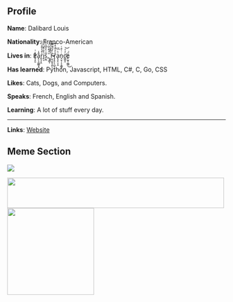 ## Profile

**Name**: Dalibard Louis

**Nationality**: Franco-American

**Lives in**: Pͮ͗͏̢̬̣̱̬̖̙̱a̙̠̖̱͖͇̞̭̎̾r̬͉͎̭ͧ͒̔̌͒́̏ͪi̭͔̍̌͗̂ͮ͛ͅs͕̪̅͑͑̓̄͆ͪ̐̎,̢̘̳͎̆̈́͊̀̅ͨ̇ͬ͞ ͎̹ͬ̄̅̽̐ͣ́F̴̷͔͉̱̮̦̝̙̩ͨ̓ͩ͊͌͞r̥̙̥͕̠̺̠̐ͤ͐̂ͮ̽͊͢͟ȧ̢̠̥̤̹̭ͪn̘̮̹̦̝͕͇̥ͥͭ͒ͭc̴̛̲͚̩̤ͨͯͤ͝eͩ͏̫̠̺̙̫̞̹̪͇͘͜

**Has learned**: Python, Javascript, HTML, C#, C, Go, CSS

**Likes**: Cats, Dogs, and Computers.

**Speaks**: French, English and Spanish.

**Learning**: A lot of stuff every day.

----

**Links**: [Website](https://techadvancedcyborg.github.io)

## Meme Section

![](https://media.tenor.com/images/8c2a13975b046a9f57744eeefa2988a8/tenor.gif)

<img src="https://media.tenor.com/images/11c464d1a1023e1bc5ebb30e134a60f7/tenor.gif" width="500" height="70" />

<a align=left>
  <img src="https://media.tenor.com/images/c61b1cc1e405bd86f700aa83d632424c/tenor.gif" width="200" height="200" />
</a>
